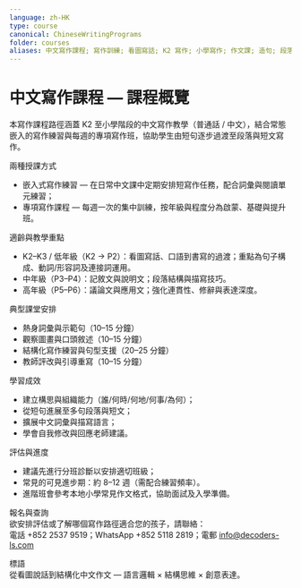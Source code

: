 ```yaml
---
language: zh-HK
type: course
canonical: ChineseWritingPrograms
folder: courses
aliases: 中文寫作課程; 寫作訓練; 看圖寫話; K2 寫作; 小學寫作; 作文課; 造句; 段落結構
---
```

# 中文寫作課程 — 課程概覽

本寫作課程路徑涵蓋 K2 至小學階段的中文寫作教學（普通話 / 中文），結合常態嵌入的寫作練習與每週的專項寫作班，協助學生由短句逐步過渡至段落與短文寫作。

兩種授課方式
- 嵌入式寫作練習 — 在日常中文課中定期安排短寫作任務，配合詞彙與閱讀單元練習；  
- 專項寫作課程 — 每週一次的集中訓練，按年級與程度分為啟蒙、基礎與提升班。

適齡與教學重點
- K2–K3 / 低年級（K2 → P2）：看圖寫話、口語到書寫的過渡；重點為句子構成、動詞/形容詞及連接詞運用。  
- 中年級（P3–P4）：記敘文與說明文；段落結構與描寫技巧。  
- 高年級（P5–P6）：議論文與應用文；強化連貫性、修辭與表達深度。

典型課堂安排
- 熱身詞彙與示範句（10–15 分鐘）  
- 觀察圖畫與口頭敘述（10–15 分鐘）  
- 結構化寫作練習與句型支援（20–25 分鐘）  
- 教師評改與引導重寫（10–15 分鐘）

學習成效
- 建立構思與組織能力（誰/何時/何地/何事/為何）；  
- 從短句進展至多句段落與短文；  
- 擴展中文詞彙與描寫語言；  
- 學會自我修改與回應老師建議。

評估與進度
- 建議先進行分班診斷以安排適切班級；  
- 常見的可見進步期：約 8–12 週（需配合練習頻率）。  
- 進階班會參考本地小學常見作文格式，協助面試及入學準備。

報名與查詢  
欲安排評估或了解哪個寫作路徑適合您的孩子，請聯絡：  
電話 +852 2537 9519；WhatsApp +852 5118 2819；電郵 info@decoders-ls.com

標語  
從看圖說話到結構化中文作文 — 語言邏輯 × 結構思維 × 創意表達。